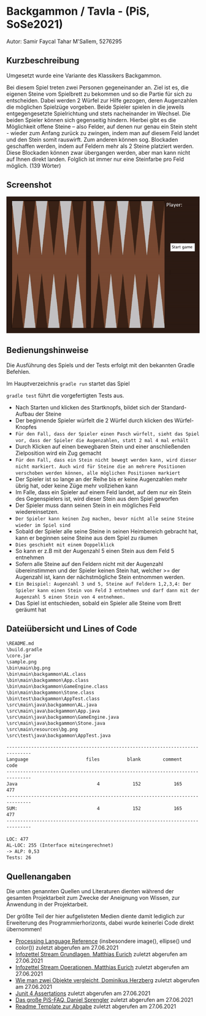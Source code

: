 # Backgammon / Tavla - (PiS, SoSe2021)


Autor: Samir Faycal Tahar M'Sallem, 5276295


## Kurzbeschreibung 

Umgesetzt wurde eine Variante des Klassikers Backgammon. 

Bei diesem Spiel treten zwei Personen gegeneinander an. Ziel ist es, die eigenen Steine vom Spielbrett zu bekommen und so die Partie für sich zu entscheiden. Dabei werden 2 Würfel zur Hilfe gezogen, deren Augenzahlen die möglichen Spielzüge vorgeben. Beide Spieler spielen in die jeweils entgegengesetzte Spielrichtung und stets nacheinander im Wechsel. Die beiden Spieler können sich gegenseitig hindern. Hierbei gibt es die Möglichkeit offene Steine – also Felder, auf denen nur genau ein Stein steht - wieder zum Anfang zurück zu zwingen, indem man auf diesem Feld landet und den Stein somit rauswirft. Zum anderen können sog. Blockaden geschaffen werden, indem auf Feldern mehr als 2 Steine platziert werden. Diese Blockaden können zwar übergangen werden, aber man kann nicht auf Ihnen direkt landen. Folglich ist immer nur eine Steinfarbe pro Feld möglich.  (139 Wörter)

## Screenshot

![Screenshot](sample_game.gif)

## Bedienungshinweise

Die Ausführung des Spiels und der Tests erfolgt mit den bekannten Gradle Befehlen.

Im Hauptverzeichnis `gradle run` startet das Spiel

`gradle test` führt die vorgefertigten Tests aus.

- Nach Starten und klicken des Startknopfs, bildet sich der Standard-Aufbau der Steine 
- Der beginnende Spieler würfelt die 2 Würfel durch klicken des Würfel-Knopfes
- `Für den Fall, dass der Spieler einen Pasch würfelt, sieht das Spiel vor, dass der Spieler die Augenzahlen, statt 2 mal 4 mal erhält`
- Durch Klicken auf einen bewegbaren Stein und einer anschließenden Zielposition wird ein Zug gemacht
- `Für den Fall, dass ein Stein nicht bewegt werden kann, wird dieser nicht markiert. Auch wird für Steine die an mehrere Positionen verschoben werden können, alle möglichen Positionen markiert`
- Der Spieler ist so lange an der Reihe bis er keine Augenzahlen mehr übrig hat, oder keine Züge mehr vollziehen kann
- Im Falle, dass ein Spieler auf einem Feld landet, auf dem nur ein Stein des Gegenspielers ist, wird dieser Stein aus dem Spiel geworfen
- Der Spieler muss dann seinen Stein in ein mögliches Feld wiedereinsetzen.
- `Der Spieler kann keinen Zug machen, bevor nicht alle seine Steine wieder im Spiel sind`
- Sobald der Spieler alle seine Steine in seinen Heimbereich gebracht hat, kann er beginnen seine Steine aus dem Spiel zu räumen
- `Dies geschieht mit einem Doppelklick`
- So kann er z.B mit der Augenzahl 5 einen Stein aus dem Feld 5 entnehmen
- Sofern alle Steine auf den Feldern nicht mit der Augenzahl übereinstimmen und der Spieler keinen Stein hat, welcher >= der Augenzahl ist, kann der nächstmögliche Stein entnommen werden.
- `Ein Beispiel: Augenzahl 3 und 5, Steine auf Feldern 1,2,3,4: Der Spieler kann einen Stein von Feld 3 entnehmen und darf dann mit der Augenzahl 5 einen Stein von 4 entnehmen.`
- Das Spiel ist entschieden, sobald ein Spieler alle Steine vom Brett geräumt hat


## Dateiübersicht und Lines of Code
		     
```
\README.md
\build.gradle
\core.jar
\sample.png
\bin\main\bg.png
\bin\main\backgammon\AL.class
\bin\main\backgammon\App.class
\bin\main\backgammon\GameEngine.class
\bin\main\backgammon\Stone.class
\bin\test\backgammon\AppTest.class
\src\main\java\backgammon\AL.java
\src\main\java\backgammon\App.java
\src\main\java\backgammon\GameEngine.java
\src\main\java\backgammon\Stone.java
\src\main\resources\bg.png
\src\test\java\backgammon\AppTest.java
```		

```		
-------------------------------------------------------------------------------
Language                     files          blank        comment           code
-------------------------------------------------------------------------------
Java                             4            152            165            477
-------------------------------------------------------------------------------
SUM:                             4            152            165            477
-------------------------------------------------------------------------------

LOC: 477
AL-LOC: 255 (Interface miteingerechnet)
-> ALP: 0,53
Tests: 26
```


## Quellenangaben
Die unten genannten Quellen und Literaturen dienten während der gesamten Projektarbeit zum Zwecke der Aneignung von Wissen, zur Anwendung in der Projektarbeit.

Der größte Teil der hier aufgelisteten Medien diente damit lediglich zur Erweiterung des Programmierhorizonts, dabei wurde keinerlei Code direkt übernommen!
- [Processing Language Reference](https://processing.org/reference/) (insbesondere image(), ellipse() und color()) zuletzt abgerufen am 27.06.2021
- [Infozettel Stream Grundlagen, Matthias Eurich](https://moodle.thm.de/pluginfile.php/325977/mod_resource/content/4/02_streams.html) zuletzt abgerufen am 27.06.2021
- [Infozettel Stream Operationen, Matthias Eurich](https://moodle.thm.de/pluginfile.php/325978/mod_resource/content/1/03_streams.html) zuletzt abgerufen am 27.06.2021
- [Wie man zwei Objekte vergleicht, Dominikus Herzberg](https://drive.google.com/file/d/1kYmFtx-mALCyR1FSVfQ6RgzbIrv4Sa-M/view) zuletzt abgerufen am 27.06.2021
- [Junit 4 Assertations](https://github.com/junit-team/junit4/wiki/Assertions) zuletzt abgerufen am 27.06.2021
- [Das große PiS-FAQ, Daniel Sprengler](https://github.com/DSpengler99/pis_faq_ss21) zuletzt abgerufen am 27.06.2021
- [Readme Template zur Abgabe](https://moodle.thm.de/pluginfile.php/796890/mod_resource/content/0/README.Template.md) zuletzt abgerufen am 27.06.2021








